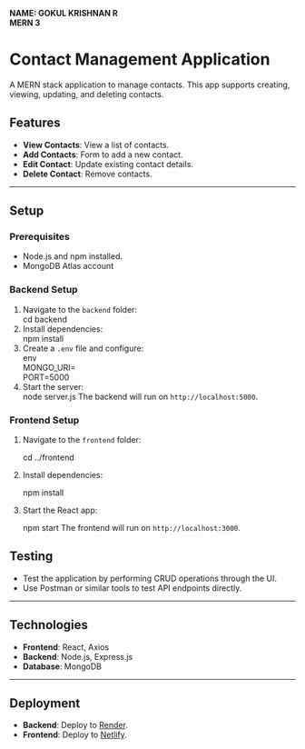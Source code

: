 **NAME: GOKUL KRISHNAN R**  
 **MERN 3**
 # Contact Management Application
A MERN stack application to manage contacts. This app supports creating, viewing, updating, and deleting contacts.

## Features

- **View Contacts**: View a list of contacts.
- **Add Contacts**: Form to add a new contact.
- **Edit Contact**: Update existing contact details.
- **Delete Contact**: Remove contacts.

---

## Setup

### Prerequisites

- Node.js and npm installed.
- MongoDB Atlas account

### Backend Setup

1. Navigate to the `backend` folder:  
   cd backend
2. Install dependencies:  
   npm install
3. Create a `.env` file and configure:  
    env  
   MONGO_URI=<Your MongoDB Connection String>  
   PORT=5000
4. Start the server:  
    node server.js
   The backend will run on `http://localhost:5000`.

### Frontend Setup

1. Navigate to the `frontend` folder:

   cd ../frontend

2. Install dependencies:

    npm install
3. Start the React app:

   npm start
   The frontend will run on `http://localhost:3000`.

## Testing

- Test the application by performing CRUD operations through the UI.
- Use Postman or similar tools to test API endpoints directly.

---

## Technologies

- **Frontend**: React, Axios
- **Backend**: Node.js, Express.js
- **Database**: MongoDB

---

## Deployment

- **Backend**: Deploy to [Render](https://render.com/).
- **Frontend**: Deploy to [Netlify](https://www.netlify.com/).
